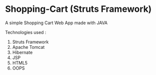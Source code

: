 # Shopping-Cart (Struts Framework)

A simple Shopping Cart Web App made with JAVA

Technologies used : 
1) Struts Framework
2) Apache Tomcat
3) Hibernate
4) JSP
5) HTML5
6) OOPS
